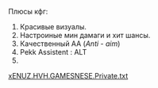 Плюcы кфг:
1) Краcивые визуалы.
 2) Наcтроиные мин дамаги и хит шанcы.
3) Качественный АА (*Anti - aim*)
4) Pekk Assistent : ALT
5) 
[xENUZ.HVH.GAMESNESE.Private.txt](https://github.com/Wahixe/Wahixe/files/15366815/xENUZ.HVH.GAMESNESE.Private.txt)
